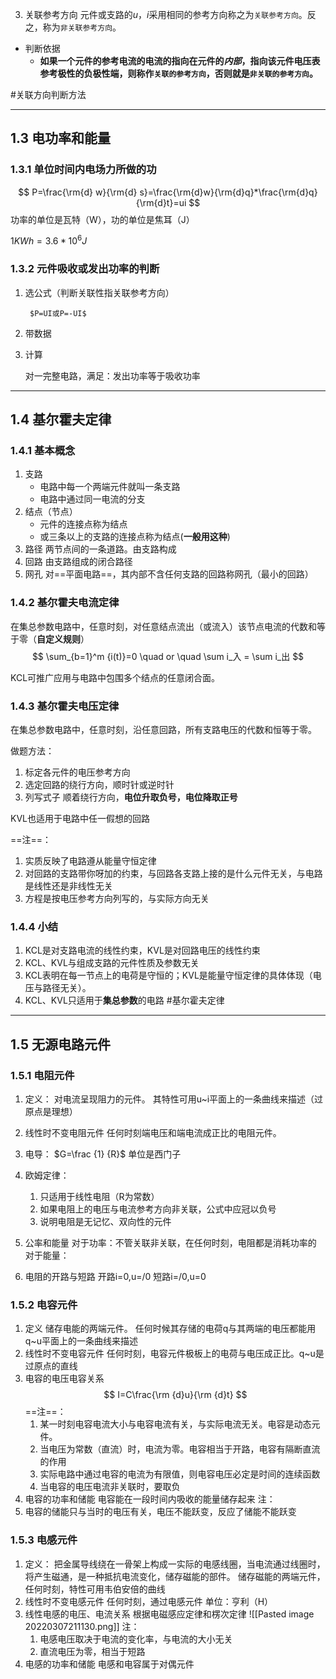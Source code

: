 3. 关联参考方向
	元件或支路的$u$，$i$采用相同的参考方向称之为`关联参考方向`。反之，称为`非关联参考方向`。
- 判断依据
	- **如果一个元件的参考电流的电流的指向在元件的*内部*，指向该元件电压表参考极性的负极性端，则称作`关联的参考方向`，否则就是`非关联的参考方向`。**

#关联方向判断方法

---
## 1.3 电功率和能量
### 1.3.1 单位时间内电场力所做的功
$$
	P=\frac{\rm{d} w}{\rm{d} s}=\frac{\rm{d}w}{\rm{d}q}*\frac{\rm{d}q}{\rm{d}t}=ui
$$
功率的单位是瓦特（W），功的单位是焦耳（J）

$1KWh=3.6*10^6J$

### 1.3.2 元件吸收或发出功率的判断
1. 选公式（判断关联性指关联参考方向）

		$P=UI或P=-UI$

2. 带数据

4. 计算

	对一完整电路，满足：发出功率等于吸收功率
---
## 1.4 基尔霍夫定律
### 1.4.1 基本概念
1. 支路
	- 电路中每一个两端元件就叫一条支路
	- 电路中通过同一电流的分支
2. 结点（节点）
	- 元件的连接点称为结点
	- 或三条以上的支路的连接点称为结点(**一般用这种**)
3. 路径
	两节点间的一条道路。由支路构成
4. 回路
	由支路组成的闭合路径
5. 网孔
	对==平面电路==，其内部不含任何支路的回路称网孔（最小的回路）
### 1.4.2 基尔霍夫电流定律
在集总参数电路中，任意时刻，对任意结点流出（或流入）该节点电流的代数和等于零（**自定义规则**）
$$
\sum_{b=1}^m {i(t)}=0 \quad or \quad \sum i_入 = \sum i_出
$$
	
KCL可推广应用与电路中包围多个结点的任意闭合面。	

### 1.4.3 基尔霍夫电压定律
在集总参数电路中，任意时刻，沿任意回路，所有支路电压的代数和恒等于零。

做题方法：
1. 标定各元件的电压参考方向
2. 选定回路的绕行方向，顺时针或逆时针
3. 列写式子
	顺着绕行方向，**电位升取负号，电位降取正号**

KVL也适用于电路中任一假想的回路

==注==：
1. 实质反映了电路遵从能量守恒定律
2. 对回路的支路带你呀加的约束，与回路各支路上接的是什么元件无关，与电路是线性还是非线性无关
3. 方程是按电压参考方向列写的，与实际方向无关
### 1.4.4 小结
1. KCL是对支路电流的线性约束，KVL是对回路电压的线性约束
2. KCL、KVL与组成支路的元件性质及参数无关
3. KCL表明在每一节点上的电荷是守恒的；KVL是能量守恒定律的具体体现（电压与路径无关）。
4. KCL、KVL只适用于**集总参数**的电路
#基尔霍夫定律
--- 
## 1.5 无源电路元件
### 1.5.1 电阻元件
1. 定义：
	对电流呈现阻力的元件。
	其特性可用u~i平面上的一条曲线来描述（过原点是理想） 
2. 线性时不变电阻元件
	任何时刻端电压和端电流成正比的电阻元件。

3. 电导：
$G=\frac {1} {R}$ 单位是西门子
4. 欧姆定律：
	1. 只适用于线性电阻（R为常数）
	2. 如果电阻上的电压与电流参考方向非关联，公式中应冠以负号
	3. 说明电阻是无记忆、双向性的元件
5. 公率和能量
	对于功率：不管关联非关联，在任何时刻，电阻都是消耗功率的
	对于能量：
6. 电阻的开路与短路
	开路i=0,u=/0
	短路i=/0,u=0
### 1.5.2 电容元件
1. 定义
	储存电能的两端元件。
	任何时候其存储的电荷q与其两端的电压都能用q~u平面上的一条曲线来描述
2. 线性时不变电容元件
	任何时刻，电容元件极板上的电荷与电压成正比。q~u是过原点的直线
3. 电容的电压电容关系
	$$
I=C\frac{\rm {d}u}{\rm {d}t}
$$
==注==：
	1. 某一时刻电容电流大小与电容电流有关，与实际电流无关。电容是动态元件。
	2. 当电压为常数（直流）时，电流为零。电容相当于开路，电容有隔断直流的作用
	3. 实际电路中通过电容的电流为有限值，则电容电压必定是时间的连续函数
	4. 当电容的电压电流非关联时，要取负
4. 电容的功率和储能
	电容能在一段时间内吸收的能量储存起来
注：
1. 电容的储能只与当时的电压有关，电压不能跃变，反应了储能不能跃变
### 1.5.3 电感元件
1. 定义：
	把金属导线绕在一骨架上构成一实际的电感线圈，当电流通过线圈时，将产生磁通，是一种抵抗电流变化，储存磁能的部件。
	储存磁能的两端元件，任何时刻，特性可用韦伯安倍的曲线
2. 线性时不变电感元件
	任何时刻，通过电感元件
	单位：亨利（H）
3. 线性电感的电压、电流关系
	根据电磁感应定律和楞次定律
	![[Pasted image 20220307211130.png]]
注：
	1. 电感电压取决于电流的变化率，与电流的大小无关
	2. 直流电压为零，相当于短路
4. 电感的功率和储能
	电感和电容属于对偶元件